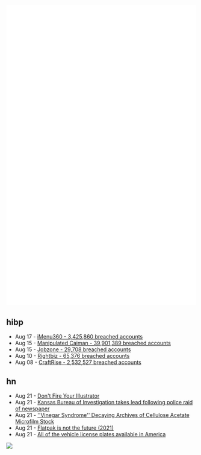 ![Metrics](https://raw.githubusercontent.com/phixion/phixion/master/metrics.svg)

## hibp

<!--
for https://github.com/phixion/phixion/blob/main/.github/workflows/feeds.yml
-->
<!--START_SECTION:haveibeenpwnd-->
- Aug 17 - [iMenu360 - 3,425,860 breached accounts](https://haveibeenpwned.com/PwnedWebsites#iMenu360)
- Aug 15 - [Manipulated Caiman - 39,901,389 breached accounts](https://haveibeenpwned.com/PwnedWebsites#ManipulatedCaiman)
- Aug 15 - [Jobzone - 29,708 breached accounts](https://haveibeenpwned.com/PwnedWebsites#Jobzone)
- Aug 10 - [Rightbiz - 65,376 breached accounts](https://haveibeenpwned.com/PwnedWebsites#Rightbiz)
- Aug 08 - [CraftRise - 2,532,527 breached accounts](https://haveibeenpwned.com/PwnedWebsites#CraftRise)
<!--END_SECTION:haveibeenpwnd-->

## hn

<!--
for https://github.com/phixion/phixion/blob/main/.github/workflows/feeds.yml
-->
<!--START_SECTION:hn-->
- Aug 21 - [Don't Fire Your Illustrator](https://sambleckley.com/writing/dont-fire-your-illustrator.html)
- Aug 21 - [Kansas Bureau of Investigation takes lead following police raid of newspaper](https://www.kansascity.com/news/politics-government/article278253028.html)
- Aug 21 - [''Vinegar Syndrome'' Decaying Archives of Cellulose Acetate Microfilm Stock](https://www.cbc.ca/news/canada/toronto/vinegar-syndrome-acetate-film-1.6939032)
- Aug 21 - [Flatpak is not the future (2021)](https://ludocode.com/blog/flatpak-is-not-the-future)
- Aug 21 - [All of the vehicle license plates available in America](https://www.beautifulpublicdata.com/all-of-the-license-plates-in-the-united-states/)
<!--END_SECTION:hn-->

<!--
for https://yhype.me
-->
![](https://hit.yhype.me/github/profile?user_id=13013670)
